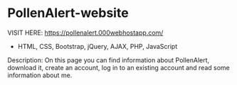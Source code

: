 # PollenAlert-website

VISIT HERE: https://pollenalert.000webhostapp.com/

- HTML, CSS, Bootstrap, jQuery, AJAX, PHP, JavaScript

Description: On this page you can find information about PollenAlert, download it, create an account, log in to an existing account and read some information about me.